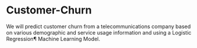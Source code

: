 # Customer-Churn
We will predict customer churn from a telecommunications company based on various demographic and service usage information and using a Logistic Regression¶ Machine Learning Model.
